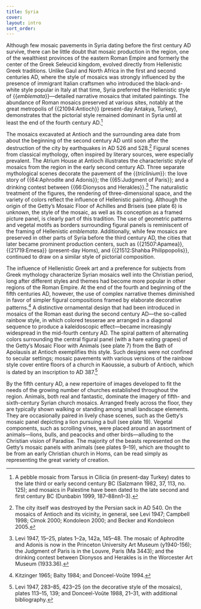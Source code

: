 ```yaml
---
title: Syria
cover:
layout: intro
sort_order:
---
```

Although few mosaic pavements in Syria dating before the first century AD survive, there can be little doubt that mosaic production in the region, one of the wealthiest provinces of the eastern Roman Empire and formerly the center of the Greek Seleucid kingdom, evolved directly from Hellenistic Greek traditions. Unlike Gaul and North Africa in the first and second centuries AD, where the style of mosaics was strongly influenced by the presence of immigrant Italian craftsmen who introduced the black-and-white style popular in Italy at that time, Syria preferred the Hellenistic style of {{*emblemata*}}—detailed narrative mosaics that imitated paintings. The abundance of Roman mosaics preserved at various sites, notably at the great metropolis of {{21094:Antioch}} (present-day Antakya, Turkey), demonstrates that the pictorial style remained dominant in Syria until at least the end of the fourth century AD.[^1]

The mosaics excavated at Antioch and the surrounding area date from about the beginning of the second century AD until soon after the destruction of the city by earthquakes in AD 526 and 528.[^2] Figural scenes from classical mythology, often inspired by literary sources, were especially prevalent. The Atrium House at Antioch illustrates the characteristic style of mosaics from the region in the early second century AD. Three separate mythological scenes decorate the pavement of the {{*triclinium*}}: the love story of {{64:Aphrodite and Adonis}}; the {{65:Judgment of Paris}}; and a drinking contest between {{66:Dionysos and Herakles}}.[^3] The naturalistic treatment of the figures, the rendering of three-dimensional space, and the variety of colors reflect the influence of Hellenistic painting. Although the origin of the Getty’s Mosaic Floor of Achilles and Briseis (see plate 6) is unknown, the style of the mosaic, as well as its conception as a framed picture panel, is clearly part of this tradition. The use of geometric patterns and vegetal motifs as borders surrounding figural panels is reminiscent of the framing of Hellenistic *emblemata*. Additionally, while few mosaics are preserved in other parts of Syria before the third century AD, the cities that later became prominent production centers, such as {{21507:Apamea}},{{21719:Emesa}} (present-day Homs), and {{21512:Shahba Philippopolis}}, continued to draw on a similar style of pictorial composition.

The influence of Hellenistic Greek art and a preference for subjects from Greek mythology characterize Syrian mosaics well into the Christian period, long after different styles and themes had become more popular in other regions of the Roman Empire. At the end of the fourth and beginning of the fifth centuries AD, however, the use of complex narrative themes diminished in favor of simpler figural compositions framed by elaborate decorative patterns.[^4] A distinctive ornamental design that had been introduced in mosaics of the Roman east during the second century AD—the so-called rainbow style, in which colored tesserae are arranged in a diagonal sequence to produce a kaleidoscopic effect—became increasingly widespread in the mid-fourth century AD. The spiral pattern of alternating colors surrounding the central figural panel (with a hare eating grapes) of the Getty’s Mosaic Floor with Animals (see plate 7) from the Bath of Apolausis at Antioch exemplifies this style. Such designs were not confined to secular settings; mosaic pavements with various versions of the rainbow style cover entire floors of a church in Kaoussie, a suburb of Antioch, which is dated by an inscription to AD 387.[^5]

By the fifth century AD, a new repertoire of images developed to fit the needs of the growing number of churches established throughout the region. Animals, both real and fantastic, dominate the imagery of fifth- and sixth-century Syrian church mosaics. Arranged freely across the floor, they are typically shown walking or standing among small landscape elements. They are occasionally paired in lively chase scenes, such as the Getty’s mosaic panel depicting a lion pursuing a bull (see plate 19). Vegetal components, such as scrolling vines, were placed around an assortment of animals—lions, bulls, and peacocks and other birds—alluding to the Christian vision of Paradise. The majority of the beasts represented on the Getty’s mosaic panels with animals (see plates 9–19), which are thought to be from an early Christian church in Homs, can be read simply as representing the great variety of creation.

[^1]: A pebble mosaic from Tarsus in Cilicia (in present-day Turkey) dates to the late third or early second century BC (Salzmann 1982, 37, 113, no. 125); and mosaics in Palestine have been dated to the late second and first century BC (Dunbabin 1999, 187–88nn1–3).

[^2]: The city itself was destroyed by the Persian sack in AD 540. On the mosaics of Antioch and its vicinity, in general, see Levi 1947; Campbell 1998; Cimok 2000; Kondoleon 2000; and Becker and Kondoleon 2005.

[^3]: Levi 1947, 15–25, plates 1–2a, 142a, 145–48. The mosaic of Aphrodite and Adonis is now in the Princeton University Art Museum (y1940-156); the Judgment of Paris is in the Louvre, Paris (Ma 3443); and the drinking contest between Dionysos and Herakles is in the Worcester Art Museum (1933.36).

[^4]: Kitzinger 1965; Balty 1984; and Donceel-Voûte 1994.

[^5]: Levi 1947, 283–85, 423–25 (on the decorative style of the mosaics), plates 113–15, 139; and Donceel-Voûte 1988, 21–31, with additional bibliography.
